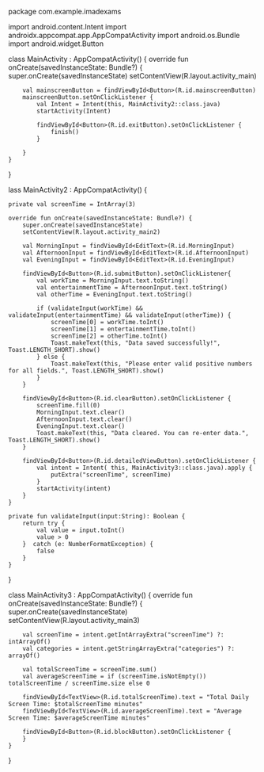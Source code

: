 package com.example.imadexams

import android.content.Intent
import androidx.appcompat.app.AppCompatActivity
import android.os.Bundle
import android.widget.Button

class MainActivity : AppCompatActivity() {
    override fun onCreate(savedInstanceState: Bundle?) {
        super.onCreate(savedInstanceState)
        setContentView(R.layout.activity_main)

        val mainscreenButton = findViewById<Button>(R.id.mainscreenButton)
        mainscreenButton.setOnClickListener {
            val Intent = Intent(this, MainActivity2::class.java)
            startActivity(Intent)

            findViewById<Button>(R.id.exitButton).setOnClickListener {
                finish()
            }

        }
    }
}

lass MainActivity2 : AppCompatActivity() {

    private val screenTime = IntArray(3)

    override fun onCreate(savedInstanceState: Bundle?) {
        super.onCreate(savedInstanceState)
        setContentView(R.layout.activity_main2)

        val MorningInput = findViewById<EditText>(R.id.MorningInput)
        val AfternoonInput = findViewById<EditText>(R.id.AfternoonInput)
        val EveningInput = findViewById<EditText>(R.id.EveningInput)

        findViewById<Button>(R.id.submitButton).setOnClickListener{
            val workTime = MorningInput.text.toString()
            val entertainmentTime = AfternoonInput.text.toString()
            val otherTime = EveningInput.text.toString()

            if (validateInput(workTime) && validateInput(entertainmentTime) && validateInput(otherTime)) {
                screenTime[0] = workTime.toInt()
                screenTime[1] = entertainmentTime.toInt()
                screenTime[2] = otherTime.toInt()
                Toast.makeText(this, "Data saved successfully!", Toast.LENGTH_SHORT).show()
            } else {
                Toast.makeText(this, "Please enter valid positive numbers for all fields.", Toast.LENGTH_SHORT).show()
            }
        }

        findViewById<Button>(R.id.clearButton).setOnClickListener {
            screenTime.fill(0)
            MorningInput.text.clear()
            AfternoonInput.text.clear()
            EveningInput.text.clear()
            Toast.makeText(this, "Data cleared. You can re-enter data.", Toast.LENGTH_SHORT).show()
        }

        findViewById<Button>(R.id.detailedViewButton).setOnClickListener {
            val intent = Intent( this, MainActivity3::class.java).apply {
                putExtra("screenTime", screenTime)
            }
            startActivity(intent)
        }
    }

    private fun validateInput(input:String): Boolean {
        return try {
            val value = input.toInt()
            value > 0
        }  catch (e: NumberFormatException) {
            false
        }
    }
}

class MainActivity3 : AppCompatActivity() {
    override fun onCreate(savedInstanceState: Bundle?) {
        super.onCreate(savedInstanceState)
        setContentView(R.layout.activity_main3)

        val screenTime = intent.getIntArrayExtra("screenTime") ?: intArrayOf()
        val categories = intent.getStringArrayExtra("categories") ?: arrayOf()

        val totalScreenTime = screenTime.sum()
        val averageScreenTime = if (screenTime.isNotEmpty()) totalScreenTime / screenTime.size else 0

        findViewById<TextView>(R.id.totalScreenTime).text = "Total Daily Screen Time: $totalScreenTime minutes"
        findViewById<TextView>(R.id.averageScreenTime).text = "Average Screen Time: $averageScreenTime minutes"

        findViewById<Button>(R.id.blockButton).setOnClickListener {
        }
    }
}
